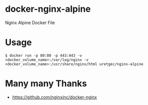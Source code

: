 # docker-nginx-alpine
Nginx Alpine Docker File

# Usage
```
$ docker run -p 80:80 -p 443:443 -v <docker_volume_name>:/var/log/nginx -v <docker_volume_name>:/usr/share/nginx/html uretgec/nginx-alpine
```

# Many many Thanks
- https://github.com/nginxinc/docker-nginx
